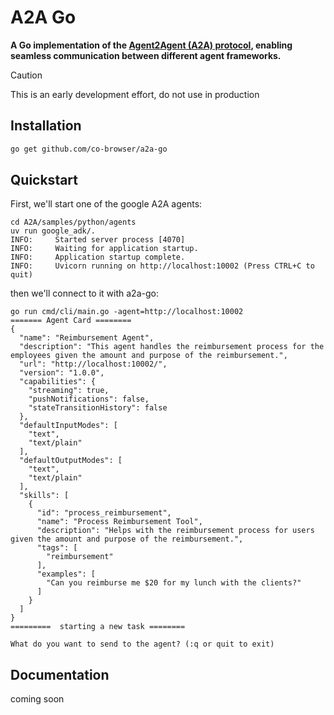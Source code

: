 # A2A Go

<strong>A Go implementation of the [Agent2Agent (A2A) protocol](https://github.com/google/A2A#agent2agent-protocol-a2a), enabling seamless communication between different agent frameworks.</strong>


> [!CAUTION]
> This is an early development effort, do not use in production


## Installation

```bash
go get github.com/co-browser/a2a-go
```

## Quickstart

First, we'll start one of the google A2A agents:

```
cd A2A/samples/python/agents
uv run google_adk/.
INFO:     Started server process [4070]
INFO:     Waiting for application startup.
INFO:     Application startup complete.
INFO:     Uvicorn running on http://localhost:10002 (Press CTRL+C to quit)
```

then we'll connect to it with a2a-go:

```
go run cmd/cli/main.go -agent=http://localhost:10002
======= Agent Card ========
{
  "name": "Reimbursement Agent",
  "description": "This agent handles the reimbursement process for the employees given the amount and purpose of the reimbursement.",
  "url": "http://localhost:10002/",
  "version": "1.0.0",
  "capabilities": {
    "streaming": true,
    "pushNotifications": false,
    "stateTransitionHistory": false
  },
  "defaultInputModes": [
    "text",
    "text/plain"
  ],
  "defaultOutputModes": [
    "text",
    "text/plain"
  ],
  "skills": [
    {
      "id": "process_reimbursement",
      "name": "Process Reimbursement Tool",
      "description": "Helps with the reimbursement process for users given the amount and purpose of the reimbursement.",
      "tags": [
        "reimbursement"
      ],
      "examples": [
        "Can you reimburse me $20 for my lunch with the clients?"
      ]
    }
  ]
}
=========  starting a new task ========

What do you want to send to the agent? (:q or quit to exit)
```

## Documentation

coming soon
